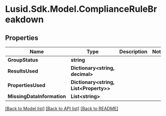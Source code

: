 # Lusid.Sdk.Model.ComplianceRuleBreakdown

## Properties

Name | Type | Description | Notes
------------ | ------------- | ------------- | -------------
**GroupStatus** | **string** |  | 
**ResultsUsed** | **Dictionary&lt;string, decimal&gt;** |  | 
**PropertiesUsed** | **Dictionary&lt;string, List&lt;Property&gt;&gt;** |  | 
**MissingDataInformation** | **List&lt;string&gt;** |  | 

[[Back to Model list]](../README.md#documentation-for-models) [[Back to API list]](../README.md#documentation-for-api-endpoints) [[Back to README]](../README.md)

